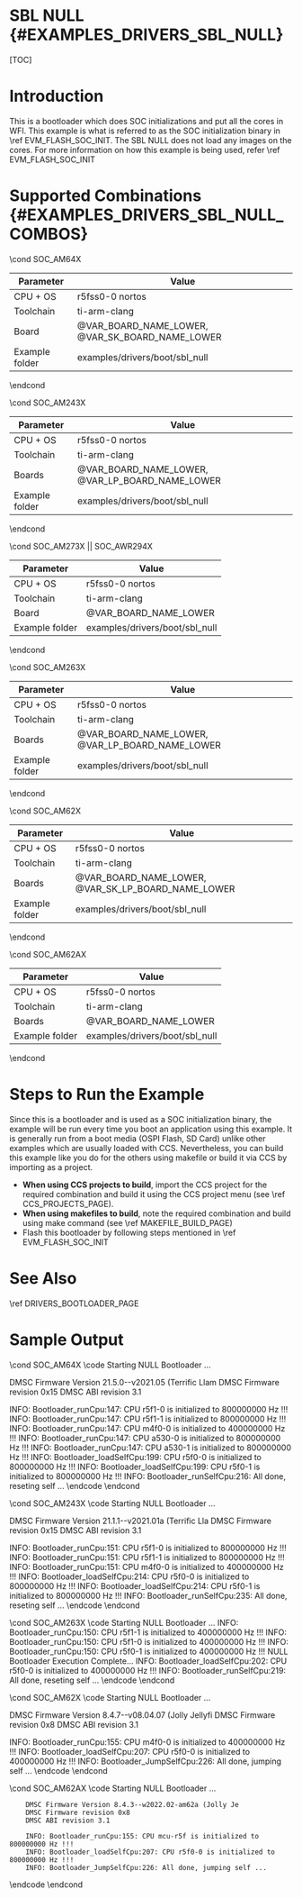 # SBL NULL {#EXAMPLES_DRIVERS_SBL_NULL}

[TOC]

# Introduction

This is a bootloader which does SOC initializations and put all the cores in WFI. This example is what is referred to as the SOC initialization binary in \ref EVM_FLASH_SOC_INIT. The SBL NULL does not load any images on the cores. For more information on how this example is being used, refer \ref EVM_FLASH_SOC_INIT

# Supported Combinations {#EXAMPLES_DRIVERS_SBL_NULL_COMBOS}

\cond SOC_AM64X

 Parameter      | Value
 ---------------|-----------
 CPU + OS       | r5fss0-0 nortos
 Toolchain      | ti-arm-clang
 Board          | @VAR_BOARD_NAME_LOWER, @VAR_SK_BOARD_NAME_LOWER
 Example folder | examples/drivers/boot/sbl_null

\endcond

\cond SOC_AM243X

 Parameter      | Value
 ---------------|-----------
 CPU + OS       | r5fss0-0 nortos
 Toolchain      | ti-arm-clang
 Boards         | @VAR_BOARD_NAME_LOWER, @VAR_LP_BOARD_NAME_LOWER
 Example folder | examples/drivers/boot/sbl_null

\endcond

\cond SOC_AM273X || SOC_AWR294X

 Parameter      | Value
 ---------------|-----------
 CPU + OS       | r5fss0-0 nortos
 Toolchain      | ti-arm-clang
 Board          | @VAR_BOARD_NAME_LOWER
 Example folder | examples/drivers/boot/sbl_null

\endcond

\cond SOC_AM263X

 Parameter      | Value
 ---------------|-----------
 CPU + OS       | r5fss0-0 nortos
 Toolchain      | ti-arm-clang
 Boards         | @VAR_BOARD_NAME_LOWER, @VAR_LP_BOARD_NAME_LOWER
 Example folder | examples/drivers/boot/sbl_null

\endcond

\cond SOC_AM62X

 Parameter      | Value
 ---------------|-----------
 CPU + OS       | r5fss0-0 nortos
 Toolchain      | ti-arm-clang
 Boards         | @VAR_BOARD_NAME_LOWER, @VAR_SK_LP_BOARD_NAME_LOWER
 Example folder | examples/drivers/boot/sbl_null

\endcond

\cond SOC_AM62AX

 Parameter      | Value
 ---------------|-----------
 CPU + OS       | r5fss0-0 nortos
 Toolchain      | ti-arm-clang
 Boards         | @VAR_BOARD_NAME_LOWER
 Example folder | examples/drivers/boot/sbl_null

\endcond
# Steps to Run the Example

Since this is a bootloader and is used as a SOC initialization binary, the example will be run every time you boot an application using this example. It is generally run from a boot media (OSPI Flash, SD Card) unlike other examples which are usually loaded with CCS. Nevertheless, you can build this example like you do for the others using makefile or build it via CCS by importing as a project.

- **When using CCS projects to build**, import the CCS project for the required combination
  and build it using the CCS project menu (see \ref CCS_PROJECTS_PAGE).
- **When using makefiles to build**, note the required combination and build using
  make command (see \ref MAKEFILE_BUILD_PAGE)
- Flash this bootloader by following steps mentioned in \ref EVM_FLASH_SOC_INIT

# See Also

\ref DRIVERS_BOOTLOADER_PAGE

# Sample Output
\cond SOC_AM64X
\code
Starting NULL Bootloader ...

DMSC Firmware Version 21.5.0--v2021.05 (Terrific Llam
DMSC Firmware revision 0x15
DMSC ABI revision 3.1

INFO: Bootloader_runCpu:147: CPU r5f1-0  is initialized to 800000000 Hz !!!
INFO: Bootloader_runCpu:147: CPU r5f1-1 is initialized to 800000000 Hz !!!
INFO: Bootloader_runCpu:147: CPU m4f0-0 is initialized to 400000000 Hz !!!
INFO: Bootloader_runCpu:147: CPU a530-0 is initialized to 800000000 Hz !!!
INFO: Bootloader_runCpu:147: CPU a530-1 is initialized to 800000000 Hz !!!
INFO: Bootloader_loadSelfCpu:199: CPU r5f0-0 is initialized to 800000000 Hz !!!
INFO: Bootloader_loadSelfCpu:199: CPU r5f0-1 is initialized to 800000000 Hz !!!
INFO: Bootloader_runSelfCpu:216: All done, reseting self ...
\endcode
\endcond

\cond SOC_AM243X
\code
Starting NULL Bootloader ...

DMSC Firmware Version 21.1.1--v2021.01a (Terrific Lla
DMSC Firmware revision 0x15
DMSC ABI revision 3.1

INFO: Bootloader_runCpu:151: CPU r5f1-0  is initialized to 800000000 Hz !!!
INFO: Bootloader_runCpu:151: CPU r5f1-1 is initialized to 800000000 Hz !!!
INFO: Bootloader_runCpu:151: CPU m4f0-0 is initialized to 400000000 Hz !!!
INFO: Bootloader_loadSelfCpu:214: CPU r5f0-0 is initialized to 800000000 Hz !!!
INFO: Bootloader_loadSelfCpu:214: CPU r5f0-1 is initialized to 800000000 Hz !!!
INFO: Bootloader_runSelfCpu:235: All done, reseting self ...
\endcode
\endcond

\cond SOC_AM263X
\code
Starting NULL Bootloader ...
INFO: Bootloader_runCpu:150: CPU r5f1-1 is initialized to 400000000 Hz !!!
INFO: Bootloader_runCpu:150: CPU r5f1-0 is initialized to 400000000 Hz !!!
INFO: Bootloader_runCpu:150: CPU r5f0-1 is initialized to 400000000 Hz !!!
NULL Bootloader Execution Complete...
INFO: Bootloader_loadSelfCpu:202: CPU r5f0-0 is initialized to 400000000 Hz !!!
INFO: Bootloader_runSelfCpu:219: All done, reseting self ...
\endcode
\endcond


\cond SOC_AM62X
\code
Starting NULL Bootloader ...

DMSC Firmware Version 8.4.7--v08.04.07 (Jolly Jellyfi
DMSC Firmware revision 0x8
DMSC ABI revision 3.1

INFO: Bootloader_runCpu:155: CPU m4f0-0 is initialized to 400000000 Hz !!!
INFO: Bootloader_loadSelfCpu:207: CPU r5f0-0 is initialized to 400000000 Hz !!!
INFO: Bootloader_JumpSelfCpu:226: All done, jumping self ...
\endcode
\endcond

\cond SOC_AM62AX
\code
        Starting NULL Bootloader ...

        DMSC Firmware Version 8.4.3--w2022.02-am62a (Jolly Je
        DMSC Firmware revision 0x8
        DMSC ABI revision 3.1

        INFO: Bootloader_runCpu:155: CPU mcu-r5f is initialized to 800000000 Hz !!!
        INFO: Bootloader_loadSelfCpu:207: CPU r5f0-0 is initialized to 800000000 Hz !!!
        INFO: Bootloader_JumpSelfCpu:226: All done, jumping self ...
\endcode
\endcond
